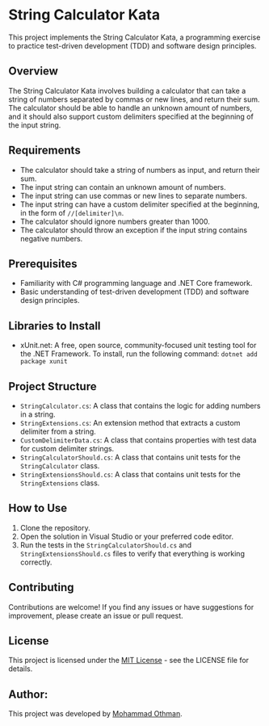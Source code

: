 # String Calculator Kata

This project implements the String Calculator Kata, a programming exercise to practice test-driven development (TDD) and software design principles.

## Overview

The String Calculator Kata involves building a calculator that can take a string of numbers separated by commas or new lines, and return their sum. The calculator should be able to handle an unknown amount of numbers, and it should also support custom delimiters specified at the beginning of the input string.

## Requirements

- The calculator should take a string of numbers as input, and return their sum.
- The input string can contain an unknown amount of numbers.
- The input string can use commas or new lines to separate numbers.
- The input string can have a custom delimiter specified at the beginning, in the form of `//[delimiter]\n`.
- The calculator should ignore numbers greater than 1000.
- The calculator should throw an exception if the input string contains negative numbers.

## Prerequisites

- Familiarity with C# programming language and .NET Core framework.
- Basic understanding of test-driven development (TDD) and software design principles.

## Libraries to Install

- xUnit.net: A free, open source, community-focused unit testing tool for the .NET Framework. To install, run the following command: `dotnet add package xunit`

## Project Structure

- `StringCalculator.cs`: A class that contains the logic for adding numbers in a string.
- `StringExtensions.cs`: An extension method that extracts a custom delimiter from a string.
- `CustomDelimiterData.cs`: A class that contains properties with test data for custom delimiter strings.
- `StringCalculatorShould.cs`: A class that contains unit tests for the `StringCalculator` class.
- `StringExtensionsShould.cs`: A class that contains unit tests for the `StringExtensions` class.

## How to Use

1. Clone the repository.
2. Open the solution in Visual Studio or your preferred code editor.
3. Run the tests in the `StringCalculatorShould.cs` and `StringExtensionsShould.cs` files to verify that everything is working correctly.

## Contributing

Contributions are welcome! If you find any issues or have suggestions for improvement, please create an issue or pull request.

## License
This project is licensed under the [MIT License](./LICENSE) - see the LICENSE file for details.

## Author:
This project was developed by [Mohammad Othman](https://github.com/OthmanMohammad).

